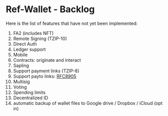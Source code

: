 # Ref-Wallet - Backlog

Here is the list of features that have not yet been implemented:

1. FA2 (includes NFT)
1. Remote Signing (TZIP-10)
1. Direct Auth
1. Ledger support
1. Mobile
1. Contracts: originate and interact
1. Sapling
1. Support payment links (TZIP-8)
1. Support payto links: [RFC8905](https://tools.ietf.org/html/rfc8905)
1. Multisig
1. Voting
1. Spending limits
1. Decentralized ID
1. automatic backup of wallet files to Google drive / Dropbox / iCloud (opt in)
